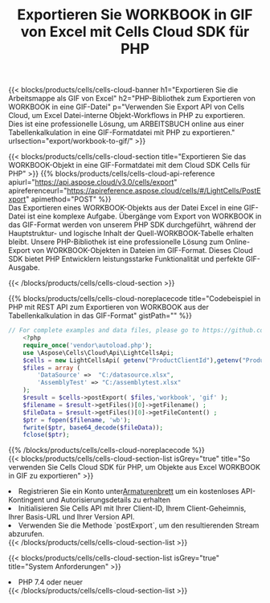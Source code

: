 ﻿---
title:  Exportieren Sie WORKBOOK in GIF von Excel mit Cells Cloud SDK für PHP
description:  Aspose.Cells Cloud REST API unterstützt den Export von Dateien im {0}-Format in {1} mit {2}.
kwords:
howto:
---
{{< blocks/products/cells/cells-cloud-banner h1="Exportieren Sie die Arbeitsmappe als GIF von Excel" h2="PHP-Bibliothek zum Exportieren von WORKBOOK in eine GIF-Datei" p="Verwenden Sie Export API von Cells Cloud, um Excel Datei-interne Objekt-Workflows in PHP zu exportieren. Dies ist eine professionelle Lösung, um ARBEITSBUCH online aus einer Tabellenkalkulation in eine GIF-Formatdatei mit PHP zu exportieren." urlsection="export/workbook-to-gif/" >}}

{{< blocks/products/cells/cells-cloud-section title="Exportieren Sie das WORKBOOK-Objekt in eine GIF-Formatdatei mit dem Cloud SDK Cells für PHP" >}}
{{% blocks/products/cells/cells-cloud-api-reference apiurl="https://api.aspose.cloud/v3.0/cells/export" apireferenceurl="https://apireference.aspose.cloud/cells/#/LightCells/PostExport" apimethod="POST" %}}
<br/>
Das Exportieren eines WORKBOOK-Objekts aus der Datei Excel in eine GIF-Datei ist eine komplexe Aufgabe. Übergänge vom Export von WORKBOOK in das GIF-Format werden von unserem PHP SDK durchgeführt, während der Hauptstruktur- und logische Inhalt der Quell-WORKBOOK-Tabelle erhalten bleibt. Unsere PHP-Bibliothek ist eine professionelle Lösung zum Online-Export von WORKBOOK-Objekten in Dateien im GIF-Format. Dieses Cloud SDK bietet PHP Entwicklern leistungsstarke Funktionalität und perfekte GIF-Ausgabe.

{{< /blocks/products/cells/cells-cloud-section >}}

{{% blocks/products/cells/cells-cloud-noreplacecode title="Codebeispiel in PHP mit REST API zum Exportieren von WORKBOOK aus der Tabellenkalkulation in das GIF-Format" gistPath="" %}}
  
```php
// For complete examples and data files, please go to https://github.com/aspose-cells-cloud/aspose-cells-cloud-php/
    <?php
    require_once('vendor\autoload.php');
    use \Aspose\Cells\Cloud\Api\LightCellsApi;
    $cells = new LightCellsApi( getenv("ProductClientId"),getenv("ProductClientSecret") );
    $files = array (
        'DataSource' =>  "C:/datasource.xlsx",
        'AssemblyTest' => "C:/assemblytest.xlsx"
    );
    $result = $cells->postExport( $files,'workbook', 'gif' );
    $filename = $result->getFiles()[0]->getFilename() ;
    $fileData = $result->getFiles()[0]->getFileContent() ;
    $ptr = fopen($filename, 'wb');
    fwrite($ptr, base64_decode($fileData));
    fclose($ptr);
```
   
{{% /blocks/products/cells/cells-cloud-noreplacecode %}}
<br/>
{{< blocks/products/cells/cells-cloud-section-list isGrey="true" title="So verwenden Sie Cells Cloud SDK für PHP, um Objekte aus Excel WORKBOOK in GIF zu exportieren" >}}
<li> Registrieren Sie ein Konto unter<a href="https://dashboard.aspose.cloud/">Armaturenbrett</a> um ein kostenloses API-Kontingent und Autorisierungsdetails zu erhalten</li>
<li>Initialisieren Sie Cells API mit Ihrer Client-ID, Ihrem Client-Geheimnis, Ihrer Basis-URL und Ihrer Version API.</li>
<li>Verwenden Sie die Methode `postExport`, um den resultierenden Stream abzurufen.</li>
{{< /blocks/products/cells/cells-cloud-section-list >}}

{{< blocks/products/cells/cells-cloud-section-list isGrey="true" title="System Anforderungen" >}}
<li>PHP 7.4 oder neuer</li>
{{< /blocks/products/cells/cells-cloud-section-list >}}

